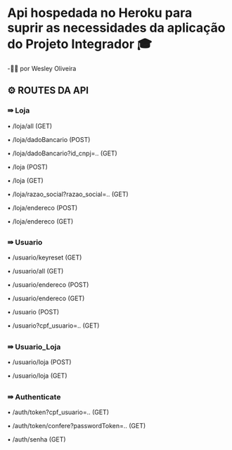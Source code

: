 # Api hospedada no Heroku para suprir as necessidades da aplicação do Projeto Integrador 🎓

-👨‍💻 por Wesley Oliveira


## ⚙ ROUTES DA API

### ⇛ Loja

<div>
  <p>• /loja/all (GET)</p>
  <p>• /loja/dadoBancario (POST)</p>
  <p>• /loja/dadoBancario?id_cnpj=.. (GET)</p>
  <p>• /loja (POST)</p>
  <p>• /loja (GET)</p>
  <p>• /loja/razao_social?razao_social=.. (GET)</p>
  <p>• /loja/endereco (POST)</p>
  <p>• /loja/endereco (GET)</p>
</div>

##

### ⇛ Usuario
<div>
  <p>• /usuario/keyreset (GET)</p>
  <p>• /usuario/all (GET)</p>
  <p>• /usuario/endereco (POST)</p>
  <p>• /usuario/endereco (GET)</p>
  <p>• /usuario (POST)</p>
  <p>• /usuario?cpf_usuario=.. (GET)</p>
</div>

##

### ⇛ Usuario_Loja
<div>
  <p>• /usuario/loja (POST)</p>
  <p>• /usuario/loja (GET)</p>
</div>

##

### ⇛ Authenticate
<div>
  <p>• /auth/token?cpf_usuario=.. (GET)</p>
  <p>• /auth/token/confere?passwordToken=.. (GET)</p>
  <p>• /auth/senha (GET)</p>
</div>

##
